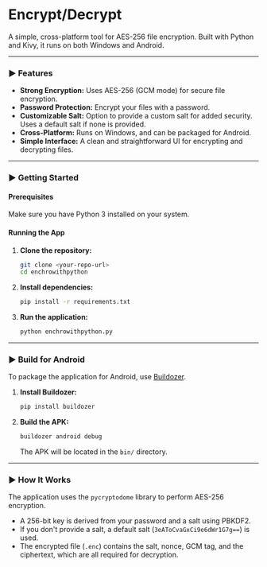 # Encrypt/Decrypt

A simple, cross-platform tool for AES-256 file encryption. Built with Python and Kivy, it runs on both Windows and Android.


---

### ► Features

*   **Strong Encryption:** Uses AES-256 (GCM mode) for secure file encryption.
*   **Password Protection:** Encrypt your files with a password.
*   **Customizable Salt:** Option to provide a custom salt for added security. Uses a default salt if none is provided.
*   **Cross-Platform:** Runs on Windows, and can be packaged for Android.
*   **Simple Interface:** A clean and straightforward UI for encrypting and decrypting files.

---

### ► Getting Started

#### Prerequisites

Make sure you have Python 3 installed on your system.

#### Running the App

1.  **Clone the repository:**
    ```bash
    git clone <your-repo-url>
    cd enchrowithpython
    ```

2.  **Install dependencies:**
    ```bash
    pip install -r requirements.txt
    ```

3.  **Run the application:**
    ```bash
    python enchrowithpython.py
    ```

---

### ► Build for Android

To package the application for Android, use [Buildozer](https://buildozer.readthedocs.io/en/latest/).

1.  **Install Buildozer:**
    ```bash
    pip install buildozer
    ```

2.  **Build the APK:**
    ```bash
    buildozer android debug
    ```
    The APK will be located in the `bin/` directory.

---

### ► How It Works

The application uses the `pycryptodome` library to perform AES-256 encryption.

*   A 256-bit key is derived from your password and a salt using PBKDF2.
*   If you don't provide a salt, a default salt (`3eAToCvaGxCi9e6dWr1G7g==`) is used.
*   The encrypted file (`.enc`) contains the salt, nonce, GCM tag, and the ciphertext, which are all required for decryption.
